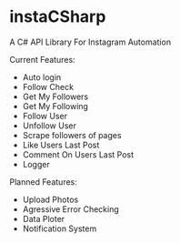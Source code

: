 # instaCSharp
A C# API Library For Instagram Automation

Current Features:
  - Auto login
  - Follow Check
  - Get My Followers
  - Get My Following
  - Follow User
  - Unfollow User
  - Scrape followers of pages
  - Like Users Last Post 
  - Comment On Users Last Post
  - Logger
  
Planned Features:
  - Upload Photos
  - Agressive Error Checking
  - Data Ploter
  - Notification System
